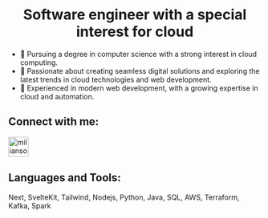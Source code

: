 <h1 align="center">Software engineer with a special interest for cloud</h1>

- 🔭 Pursuing a degree in computer science with a strong interest in cloud computing.
- 💬 Passionate about creating seamless digital solutions and exploring the latest trends in cloud technologies and web development.
- 💬 Experienced in modern web development, with a growing expertise in cloud and automation.

<h2 align="left">Connect with me:</h2>
<p align="left">
<a href="https://www.linkedin.com/in/miliansolberg/" target="blank"><img align="center" src="https://upload.wikimedia.org/wikipedia/commons/thumb/c/ca/LinkedIn_logo_initials.png/640px-LinkedIn_logo_initials.png" alt="miliansolberg" height="40" width="40" /></a>
</p>

<h2 align="left">Languages and Tools:</h2>
Next, SvelteKit, Tailwind, Nodejs, Python, Java, SQL, AWS, Terraform, Kafka, Spark
